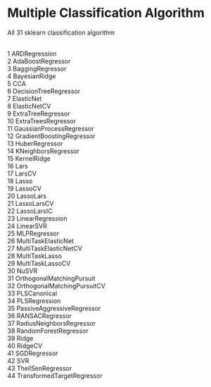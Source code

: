 # Multiple Classification Algorithm

All 31 sklearn classification algorithm

<br />  1 ARDRegression
<br />  2 AdaBoostRegressor
<br />  3 BaggingRegressor
<br />  4 BayesianRidge
<br />  5 CCA
<br />  6 DecisionTreeRegressor
<br />  7 ElasticNet
<br />  8 ElasticNetCV
<br />  9 ExtraTreeRegressor
<br />  10 ExtraTreesRegressor
<br />  11 GaussianProcessRegressor
<br />  12 GradientBoostingRegressor
<br />  13 HuberRegressor
<br />  14 KNeighborsRegressor
<br />  15 KernelRidge
<br />  16 Lars
<br />  17 LarsCV
<br />  18 Lasso
<br />  19 LassoCV
<br />  20 LassoLars
<br />  21 LassoLarsCV
<br />  22 LassoLarsIC
<br />  23 LinearRegression
<br />  24 LinearSVR
<br />  25 MLPRegressor
<br />  26 MultiTaskElasticNet
<br />  27 MultiTaskElasticNetCV
<br />  28 MultiTaskLasso
<br />  29 MultiTaskLassoCV
<br />  30 NuSVR
<br />  31 OrthogonalMatchingPursuit
<br />  32 OrthogonalMatchingPursuitCV
<br />  33 PLSCanonical
<br />  34 PLSRegression
<br />  35 PassiveAggressiveRegressor
<br />  36 RANSACRegressor
<br />  37 RadiusNeighborsRegressor
<br />  38 RandomForestRegressor
<br />  39 Ridge
<br />  40 RidgeCV
<br />  41 SGDRegressor
<br />  42 SVR
<br />  43 TheilSenRegressor
<br />  44 TransformedTargetRegressor
